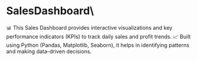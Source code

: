 # SalesDashboard\
📊 This Sales Dashboard provides interactive visualizations and key performance indicators (KPIs) to track daily sales and profit trends.
📈 Built using Python (Pandas, Matplotlib, Seaborn), it helps in identifying patterns and making data-driven decisions.
